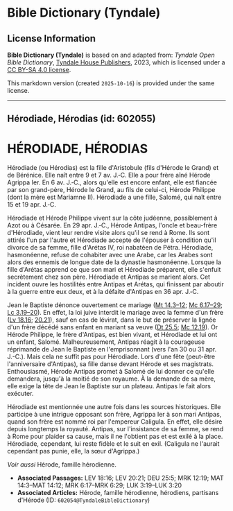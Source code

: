 # Bible Dictionary (Tyndale)

## License Information

**Bible Dictionary (Tyndale)** is based on and adapted from: _Tyndale Open Bible Dictionary_, [Tyndale House Publishers](https://tyndaleopenresources.com/), 2023, which is licensed under a [CC BY-SA 4.0 license](https://creativecommons.org/licenses/by-sa/4.0/legalcode.en).

This markdown version (created `2025-10-16`) is provided under the same license.



--------------------------------

## Hérodiade, Hérodias (id: 602055)

HÉRODIADE, HÉRODIAS
===================

Hérodiade (ou Hérodias) est la fille d'Aristobule (fils d'Hérode le Grand) et de Bérénice. Elle naît entre 9 et 7 av. J.‑C. Elle a pour frère aîné Hérode Agrippa Ier. En 6 av. J.‑C., alors qu'elle est encore enfant, elle est fiancée par son grand\-père, Hérode le Grand, au fils de celui\-ci, Hérode Philippe (dont la mère est Mariamne II). Hérodiade a une fille, Salomé, qui naît entre 15 et 19 apr. J.‑C.

Hérodiade et Hérode Philippe vivent sur la côte judéenne, possiblement à Azot ou à Césarée. En 29 apr. J.‑C., Hérode Antipas, l'oncle et beau\-frère d'Hérodiade, vient leur rendre visite alors qu'il se rend à Rome. Ils sont attirés l'un par l'autre et Hérodiade accepte de l'épouser à condition qu'il divorce de sa femme, fille d'Arétas IV, roi nabatéen de Pétra. Hérodiade, hasmonéenne, refuse de cohabiter avec une Arabe, car les Arabes sont alors des ennemis de longue date de la dynastie hasmonéenne. Lorsque la fille d'Arétas apprend ce que son mari et Hérodiade préparent, elle s'enfuit secrètement chez son père. Hérodiade et Antipas se marient alors. Cet incident ouvre les hostilités entre Antipas et Arétas, qui finissent par aboutir à la guerre entre eux deux, et à la défaite d'Antipas en 36 apr. J.‑C.

Jean le Baptiste dénonce ouvertement ce mariage ([Mt 14\.3–12](https://ref.ly/Matt14:3-Matt14:12); [Mc 6\.17–29](https://ref.ly/Mark6:17-Mark6:29); [Lc 3\.19–20](https://ref.ly/Luke3:19-Luke3:20)). En effet, la loi juive interdit le mariage avec la femme d'un frère ([Lv 18\.16](https://ref.ly/Lev18:16); [20\.21](https://ref.ly/Lev20:21)), sauf en cas de lévirat, dans le but de préserver la lignée d'un frère décédé sans enfant en mariant sa veuve ([Dt 25\.5](https://ref.ly/Deut25:5); [Mc 12\.19](https://ref.ly/Mark12:19)). Or Hérode Philippe, le frère d'Antipas, est bien vivant, et Hérodiade et lui ont un enfant, Salomé. Malheureusement, Antipas réagit à la courageuse réprimande de Jean le Baptiste en l'emprisonnant (vers l'an 30 ou 31 apr. J.\-C.). Mais cela ne suffit pas pour Hérodiade. Lors d'une fête (peut\-être l'anniversaire d'Antipas), sa fille danse devant Hérode et ses magistrats. Enthousiasmé, Hérode Antipas promet à Salomé de lui donner ce qu'elle demandera, jusqu'à la moitié de son royaume. À la demande de sa mère, elle exige la tête de Jean le Baptiste sur un plateau. Antipas le fait alors exécuter.

Hérodiade est mentionnée une autre fois dans les sources historiques. Elle participe à une intrigue opposant son frère, Agrippa Ier à son mari Antipas, quand son frère est nommé roi par l'empereur Caligula. En effet, elle désire depuis longtemps la royauté. Antipas, sur l'insistance de sa femme, se rend à Rome pour plaider sa cause, mais il ne l'obtient pas et est exilé à la place. Hérodiade, cependant, lui reste fidèle et le suit en exil. (Caligula ne l'aurait cependant pas punie, elle, la sœur d'Agrippa.)

*Voir aussi* Hérode, famille hérodienne.

* **Associated Passages:** LEV 18:16; LEV 20:21; DEU 25:5; MRK 12:19; MAT 14:3–MAT 14:12; MRK 6:17–MRK 6:29; LUK 3:19–LUK 3:20
* **Associated Articles:** Hérode, famille hérodienne, hérodiens, partisans d'Hérode (ID: `602054@TyndaleBibleDictionary`)

